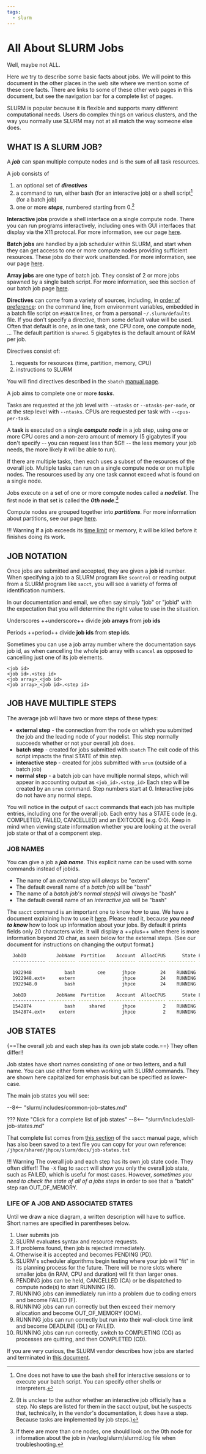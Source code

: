 ```yaml
---
tags:
  - slurm
---
```


# **All About SLURM Jobs**
Well, maybe not ALL.

Here we try to describe some basic facts about jobs. We will point to this document in the other places in the web site where we mention some of these core facts. There are links to some of these other web pages in this document, but see the navigation bar for a complete list of pages.

SLURM is popular because it is flexible and supports many different computational needs. Users do complex things on various clusters, and the way you normally use SLURM may not at all match the way someone else does.


## **WHAT IS A SLURM JOB?**
A ***job*** can span multiple compute nodes and is the sum of all task resources.

A job consists of

1. an optional set of ***directives***
2. a command to run, either bash (for an interactive job) or a shell script[^1] (for a batch job)
3. one or more ***steps***, numbered starting from 0.[^2]

[^1]: One does not have to use the bash shell for interactive sessions or to execute your batch script. You can specify other shells or interpreters.

[^2]: (It is unclear to the author whether an interactive job officially has a step. No steps are listed for them in the sacct output, but he suspects that, technically, in the vendor's documentation, it does have a step. Because tasks are implemented by job steps.)

**Interactive jobs** provide a shell interface on a single compute node. There you can run programs interactively, including ones with GUI interfaces that display via the X11 protocal. For more information, see our page [here](../slurm/interactive-jobs.md).

**Batch jobs** are handled by a job scheduler within SLURM, and start when they can get access to one or more compute nodes providing sufficient resources. These jobs do their work unattended. For more information, see our page [here](../slurm/crafting-jobs.md).

**Array jobs** are one type of batch job. They consist of 2 or more jobs spawned by a single batch script. For more information, see this section of our batch job page [here](../slurm/crafting-jobs.md#job-arrays).

**Directives** can come from a variety of sources, including, in [order of preference](../slurm/crafting-jobs.md/#slurm-directive-order-of-precendence): on the command line, from environment variables, embedded in a batch file script on `#SBATCH` lines, or from a personal `~/.slurm/defaults` file. If you don't specify a directive, them some default value will be used. Often that default is one, as in one task, one CPU core, one compute node, ...  The default partition is `shared`. 5 gigabytes is the default amount of RAM per job.

Directives consist of:

1. requests for resources (time, partition, memory, CPU)
2. instructions to SLURM

You will find directives described in the `sbatch` [manual page](https://slurm.schedmd.com/archive/slurm-22.05.9/sbatch.html).

A job aims to complete one or more ***tasks***.

Tasks are requested at the job level with `--ntasks` or `--ntasks-per-node`, or at the step level with  `--ntasks`. CPUs are requested per task with `--cpus-per-task`.

A **task** is executed on a single ***compute node*** in a job step, using one or more CPU cores and a non-zero amount of memory (5 gigabytes if you don't specify -- you can request less than 5G!! -- the less memory your job needs, the more likely it will be able to run).

If there are multiple tasks, then each uses a subset of the resources of the overall job.  Multiple tasks can run on a single compute node or on multiple nodes. The resources used by any one task cannot exceed what is found on a single node.

Jobs execute on a set of one or more compute nodes called a ***nodelist***. The first node in that set is called the ***0th node***.[^3]

Compute nodes are grouped together into ***partitions***. For more information about partitions, see our page [here](../slurm/partitions.md).

!!! Warning
    If a job exceeds its [time limit](../slurm/time-limits.md) or memory, it will be killed before it finishes doing its work.

[^3]: If there are more than one nodes, one should look on the 0th node for  information about the job in /var/log/slurm/slurmd.log file when troubleshooting.

## **JOB NOTATION** 

Once jobs are submitted and accepted, they are given a **job id** number.
When specifying a job to a SLURM program like `scontrol` or reading output from a SLURM program like `sacct`, you will see a variety of forms of identification numbers.

In our documentation and email, we often say simply "job" or "jobid" with the expectation that you will determine the right value to use in the situation.

Underscores ++underscore++ divide **job arrays** from **job ids**

Periods ++period++ divide **job ids** from **step ids**.

Sometimes you can use a job array number where the documentation says job id, as when cancelling the whole job array with `scancel` as opposed to cancelling just one of its job elements.

```
<job id>
<job id>.<step id>
<job array>_<job id>
<job array>_<job id>.<step id>
```

## **JOB HAVE MULTIPLE STEPS**

The average job will have two or more steps of these types: 

* **external step** - the connection from the node on which you submitted the job and the leading node of your nodelist. This step normally succeeds whether or not your overall job does.
* **batch step** - created for jobs submitted with `sbatch`  The exit code of this script impacts the final STATE of this step.
* **interactive step** - created for jobs submitted with `srun` (outside of a batch job)
* **normal step** - a batch job can have multiple normal steps, which will appear in accounting output as `<job_id>.<step_id>` Each step will be created by an `srun` command. Step numbers start at 0. Interactive jobs do not have any normal steps.

You will notice in the output of `sacct` commands that each job has multiple entries, including one for the overall job. Each entry has a STATE code (e.g. COMPLETED, FAILED, CANCELLED) and an EXITCODE (e.g. 0:0).  Keep in mind when viewing state information whether you are looking at the overall job state or that of a component step.

### **JOB NAMES**
You can give a job a ***job name***. This explicit name can be used with some commands instead of jobids.

* The name of an *external step* will _always_ be "extern"
* The default overall name of a *batch job* will be "bash"
* The name of a *batch job's normal step(s)* will _always_ be "bash"
* The default overall name of an *interactive job* will be "bash"

The `sacct` command is an important one to know how to use. We have a document explaining how to use it [here](../slurm/tips-sacct.md). Please read it, because **_you need to know_** how to look up information about your jobs. By default it prints fields only 20 characters wide. It will display a ++plus++ when there is more information beyond 20 char, as seen below for the external steps. (See our document for instructions on changing the output format.)

```bash title="Example of a batch job"
  JobID           JobName  Partition    Account  AllocCPUS      State ExitCode 
  ------------ ---------- ---------- ---------- ---------- ---------- -------- 

  1922948            bash        cee      jhpce         24    RUNNING      0:0 
  1922948.ext+     extern                 jhpce         24    RUNNING      0:0 
  1922948.0          bash                 jhpce         24    RUNNING      0:0 
```
```bash title="Example of an interactive job (lacks normal step)"
  JobID           JobName  Partition    Account  AllocCPUS      State ExitCode 
  ------------ ---------- ---------- ---------- ---------- ---------- -------- 
  1542874            bash     shared      jhpce          2    RUNNING      0:0 
  1542874.ext+     extern                 jhpce          2    RUNNING      0:0 
```

## **JOB STATES**
{==The overall job and each step has its own job state code.==} They often differ!! 

Job states have short names consisting of one or two letters, and a full name.  You can use either form when working with SLURM commands. They are shown here capitalized for emphasis but can be specified as lower-case.

The main job states you will see:

--8<-- "slurm/includes/common-job-states.md"

??? Note "Click for a complete list of job states"
    --8<-- "slurm/includes/all-job-states.md"

That complete list comes from [this section](https://slurm.schedmd.com/archive/slurm-22.05.9/sacct.html#lbAG) of the `sacct` manual page, which has also been saved to a text file you can copy for your own reference: `/jhpce/shared/jhpce/slurm/docs/job-states.txt`

!!! Warning
    The overall job and each step has its own job state code. They often differ!!  The `-X` flag to `sacct` will show you only the overall job state, such as FAILED, which is useful for most cases. However, _sometimes you need to check the state of all of a jobs steps_ in order to see that a "batch" step ran OUT_OF_MEMORY.


### LIFE OF A JOB AND ASSOCIATED STATES

Until we draw a nice diagram, a written description will have to suffice. Short names are specified in parentheses below.

1. User submits job
2. SLURM evaluates syntax and resource requests.
3. If problems found, then job is rejected immediately.
4. Otherwise it is accepted and becomes PENDING (PD).
5. SLURM's scheduler algorithms begin testing where your job will "fit" in its planning process for the future. There will be more slots where smaller jobs (in RAM, CPU and duration) will fit than larger ones.
5. PENDING jobs can be held, CANCELLED (CA) or be dispatched to compute node(s) to start RUNNING (R).
6. RUNNING jobs can immediately run into a problem due to coding errors and become FAILED (F).
7. RUNNING jobs can run correctly but then exceed their memory allocation and become OUT_OF_MEMORY (OOM).
8. RUNNING jobs can run correctly but run into their wall-clock time limit and become DEADLINE (DL) or FAILED.
9. RUNNING jobs can run correctly, switch to COMPLETING (CG) as processes are quitting, and then COMPLETED (CD).

If you are very curious, the SLURM vendor describes how jobs are started and terminated in [this document](https://slurm.schedmd.com/job_launch.html).


